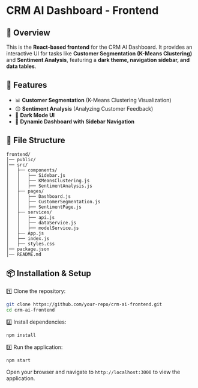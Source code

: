 # CRM AI Dashboard - Frontend

## 📌 Overview
This is the **React-based frontend** for the CRM AI Dashboard. It provides an interactive UI for tasks like **Customer Segmentation (K-Means Clustering)** and **Sentiment Analysis**, featuring a **dark theme, navigation sidebar, and data tables**.

## 🚀 Features
- 📊 **Customer Segmentation** (K-Means Clustering Visualization)
- 😊 **Sentiment Analysis** (Analyzing Customer Feedback)
- 🎨 **Dark Mode UI**
- 🔄 **Dynamic Dashboard with Sidebar Navigation**

## 📂 File Structure
```
frontend/
│── public/
│── src/
│   ├── components/
│   │   ├── Sidebar.js
│   │   ├── KMeansClustering.js
│   │   ├── SentimentAnalysis.js
│   ├── pages/
│   │   ├── Dashboard.js
│   │   ├── CustomerSegmentation.js
│   │   ├── SentimentPage.js
│   ├── services/
│   │   ├── api.js
│   │   ├── dataService.js
│   │   ├── modelService.js
│   ├── App.js
│   ├── index.js
│   ├── styles.css
│── package.json
│── README.md
```

## 📦 Installation & Setup
1️⃣ Clone the repository:
```sh
git clone https://github.com/your-repo/crm-ai-frontend.git
cd crm-ai-frontend
```

2️⃣ Install dependencies:
```sh
npm install
```

3️⃣ Run the application:
```sh
npm start
```

Open your browser and navigate to `http://localhost:3000` to view the application.